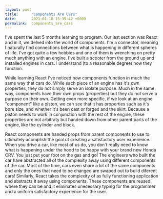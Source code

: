 ```yaml
---
layout: post
title:      "Components Are Cars"
date:       2021-01-18 15:35:42 +0000
permalink:  components_are_cars
---
```



I've spent the last 5 months learning to program. Our last section was React and in it, we delved into the world of components. I'm a connector, meaning I naturally find connections between what is happening in different spheres of life. I've got quite a few hobbies and one of them is wrenching on pretty much anything with an engine. I've built a scooter from the ground up and installed engines in cars. I understand (to a reasonable degree) how they function.

While learning React I've noticed how components function in much the same way that cars do. While each piece of an engine has it's own properties, they do not simply serve an isolate purpose. Much in the same way, components have their own props (properties) but they do not serve a purpose on their own.  Getting even more specific, if we look at an engine "component" like a piston, we can see that it has properties such as it's bore size, and whether it's been cast or forged and the skirt. Because a piston needs to work in conjunction with the rest of the engine, these properties are not arbitraty but handed down from other parent parts of the engine, like the cylinder and block.

React components are handed props from parent components to use to ultimately acomplish the goal of creating a satisfactory user experience. When you drive a car, like most of us do, you don't really need to know what is happening under the hood to be happy with your brand new Honda CRV. You just put your foot on the gas and go! The engineers who built the car have abstracted all of the complexity away using different components of the car. Most of the time, cars even share a lot of the same components and only the ones that need to be changed are swaped out to build diferent cars! Similarly, React takes the complexity of as fully functioning application and abstracts it away using components. These components are reused where they can be and it eliminates unecessary typing for the programmer and a uniform satisfactory experience for the user.
